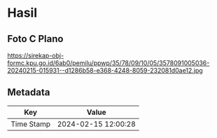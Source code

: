 # Hasil

## Foto C Plano

https://sirekap-obj-formc.kpu.go.id/6ab0/pemilu/ppwp/35/78/09/10/05/3578091005036-20240215-015931--d1286b58-e368-4248-8059-232081d0ae12.jpg


## Metadata

| Key        | Value               |
| ---------- | ------------------- |
| Time Stamp | 2024-02-15 12:00:28 |



